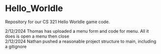 # Hello_Worldle
Repository for our CS 321 Hello Worldle game code.

2/12/2024 Thomas has uploaded a menu form and code for menu. All it does is open a menu then close  
2/12/2024 Nathan pushed a reasonable project structure to main, including a gitignore
